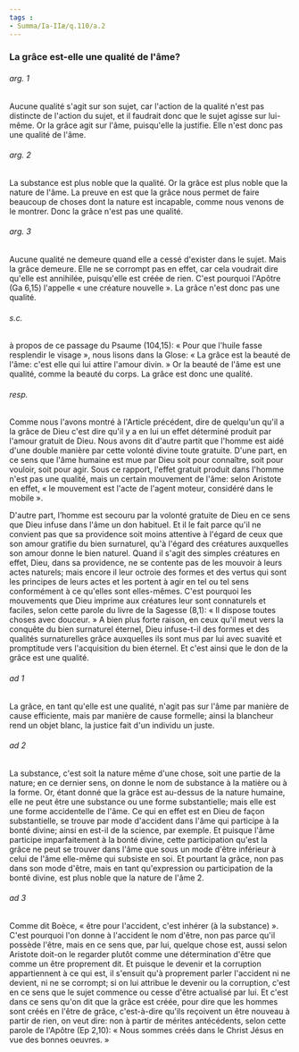 ```yaml
---
tags : 
- Summa/Ia-IIæ/q.110/a.2
---
```


### La grâce est-elle une qualité de l'âme?

###### arg. 1
Aucune qualité s'agit sur son sujet, car l'action de la qualité n'est pas distincte de l'action du sujet, et il faudrait donc que le sujet agisse sur lui-même. Or la grâce agit sur l'âme, puisqu'elle la justifie. Elle n'est donc pas une qualité de l'âme. 

###### arg. 2
La substance est plus noble que la qualité. Or la grâce est plus noble que la nature de l'âme. La preuve en est que la grâce nous permet de faire beaucoup de choses dont la nature est incapable, comme nous venons de le montrer. Donc la grâce n'est pas une qualité. 

###### arg. 3
Aucune qualité ne demeure quand elle a cessé d'exister dans le sujet. Mais la grâce demeure. Elle ne se corrompt pas en effet, car cela voudrait dire qu'elle est annihilée, puisqu'elle est créée de rien. C'est pourquoi l'Apôtre (Ga 6,15) l'appelle « une créature nouvelle ». La grâce n'est donc pas une qualité. 

###### s.c.
à propos de ce passage du Psaume (104,15): « Pour que l'huile fasse resplendir le visage », nous lisons dans la Glose: « La grâce est la beauté de l'âme: c'est elle qui lui attire l'amour divin. » Or la beauté de l'âme est une qualité, comme la beauté du corps. La grâce est donc une qualité. 

###### resp.
Comme nous l'avons montré à l'Article précédent, dire de quelqu'un qu'il a la grâce de Dieu c'est dire qu'il y a en lui un effet déterminé produit par l'amour gratuit de Dieu. Nous avons dit d'autre partit que l'homme est aidé d'une double manière par cette volonté divine toute gratuite. D'une part, en ce sens que l'âme humaine est mue par Dieu soit pour connaître, soit pour vouloir, soit pour agir. Sous ce rapport, l'effet gratuit produit dans l'homme n'est pas une qualité, mais un certain mouvement de l'âme: selon Aristote en effet, « le mouvement est l'acte de l'agent moteur, considéré dans le mobile ». 

D'autre part, l’homme est secouru par la volonté gratuite de Dieu en ce sens que Dieu infuse dans l'âme un don habituel. Et il le fait parce qu'il ne convient pas que sa providence soit moins attentive à l'égard de ceux que son amour gratifie du bien surnaturel, qu'à l'égard des créatures auxquelles son amour donne le bien naturel. Quand il s'agit des simples créatures en effet, Dieu, dans sa providence, ne se contente pas de les mouvoir à leurs actes naturels; mais encore il leur octroie des formes et des vertus qui sont les principes de leurs actes et les portent à agir en tel ou tel sens conformément à ce qu'elles sont elles-mêmes. C'est pourquoi les mouvements que Dieu imprime aux créatures leur sont connaturels et faciles, selon cette parole du livre de la Sagesse (8,1): « Il dispose toutes choses avec douceur. » A bien plus forte raison, en ceux qu'il meut vers la conquête du bien surnaturel éternel, Dieu infuse-t-il des formes et des qualités surnaturelles grâce auxquelles ils sont mus par lui avec suavité et promptitude vers l'acquisition du bien éternel. Et c'est ainsi que le don de la grâce est une qualité. 

###### ad 1
La grâce, en tant qu'elle est une qualité, n'agit pas sur l'âme par manière de cause efficiente, mais par manière de cause formelle; ainsi la blancheur rend un objet blanc, la justice fait d'un individu un juste. 

###### ad 2
La substance, c'est soit la nature même d'une chose, soit une partie de la nature; en ce dernier sens, on donne le nom de substance à la matière ou à la forme. Or, étant donné que la grâce est au-dessus de la nature humaine, elle ne peut être une substance ou une forme substantielle; mais elle est une forme accidentelle de l'âme. Ce qui en effet est en Dieu de façon substantielle, se trouve par mode d'accident dans l'âme qui participe à la bonté divine; ainsi en est-il de la science, par exemple. Et puisque l'âme participe imparfaitement à la bonté divine, cette participation qu'est la grâce ne peut se trouver dans l'âme que sous un mode d'être inférieur à celui de l'âme elle-même qui subsiste en soi. Et pourtant la grâce, non pas dans son mode d'être, mais en tant qu'expression ou participation de la bonté divine, est plus noble que la nature de l'âme 2. 

###### ad 3
Comme dit Boèce, « être pour l'accident, c'est inhérer (à la substance) ». C'est pourquoi l'on donne à l'accident le nom d'être, non pas parce qu'il possède l'être, mais en ce sens que, par lui, quelque chose est, aussi selon Aristote doit-on le regarder plutôt comme une détermination d'être que comme un être proprement dit. Et puisque le devenir et la corruption appartiennent à ce qui est, il s'ensuit qu'à proprement parler l'accident ni ne devient, ni ne se corrompt; si on lui attribue le devenir ou la corruption, c'est en ce sens que le sujet commence ou cesse d'être actualisé par lui. Et c'est dans ce sens qu'on dit que la grâce est créée, pour dire que les hommes sont créés en l'être de grâce, c'est-à-dire qu'ils reçoivent un être nouveau à partir de rien, on veut dire: non à partir de mérites antécédents, selon cette parole de l'Apôtre (Ep 2,10): « Nous sommes créés dans le Christ Jésus en vue des bonnes oeuvres. » 

